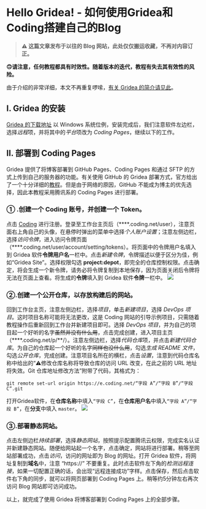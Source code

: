 # Hello Gridea! - 如何使用Gridea和Coding搭建自己的Blog


> **⚠️ 这篇文章发布于以往的 Blog 网站，此处仅仅搬运收藏，不再对内容订正。**

**🙃请注意，任何教程都具有时效性。随着版本的迭代，教程有失去其有效性的风险。**

由于介绍的非常详细，本文不再重复啰嗦，[有关 Gridea 的简介请见此](https://gitee.com/fehey/gridea)。

## Ⅰ.  Gridea 的安装

[Gridea 的下载地址](https://gridea.dev/#started)
以 Windows 系统位例，安装完成后，我们注意软件左边栏，选择*远程*项，并将其中的*平台*项改为 *Coding Pages*，继续以下的工作。

## Ⅱ. 部署到 Coding Pages

Gridea 提供了将博客部署到 GitHub Pages、Coding Pages 和通过 SFTP 的方式上传到自己的服务器的功能。有关使用 GitHub 的 Gridea 部署方式，官方给出了一个十分详细的[教程](https://gridea.dev/gridea-start/)。但是由于网络的原因，GitHub 不能成为博主的优先选择，因此本教程采用腾讯系的 Coding Pages 进行部署。

### ① .创建一个 Coding 账号，并创建一个 Token。
点击 [Coding](https://e.coding.net/register) 进行注册。登录至工作台主页后（\*\*\*\*.coding.net/user），注意页面右上角自己的头像，在悬停时弹出的菜单中选择*个人账户设置*；注意左侧边栏，选择*访问令牌*，进入访问令牌页面（\*\*\*\*.coding.net/user/account/setting/tokens）。将页面中的令牌用户名填入到 Gridea 软件**令牌用户名**一栏中。点击*新建令牌*，令牌描述以便于区分为佳，例如“Gridea Site”。选择权限勾选 **project:depot**，即完全的仓库控制权限。点击确定，将会生成一个新令牌，请务必将令牌复制到本地保存，因为页面关闭后令牌将无法在页面上查看。将生成的**令牌**填入到 Gridea 软件**令牌**一栏中。
![](https://s2.loli.net/2022/04/26/voHCpxsr5kM1dRV.png)

### ②.创建一个公开仓库，以存放构建后的网站。
回到工作台主页，注意左侧边栏，选择*项目*，单击*新建项目*，选择 *DevOps 项目*。这时项目名称可能将无法更改，这是 Coding 网站的引导示例项目，只需随着教程操作后重新回到工作台并新建项目即可。选择 *DevOps 项目*，并为自己的项目起一个好听的名字~~虽然并没有什么用~~，点击完成创建，进入项目主页（\*\*\*\*.coding.net/p/\*\*/）。注意左侧边栏，选择*代码仓库*项，并点击*新建代码仓库*。为自己的仓库起一个好听的名字~~同样也没什么用~~，勾选*生成 README 文件*，勾选*公开仓库*，完成创建。注意项目名所在的横栏，点击*设置*，注意到代码仓库名称中给出的“⚠️修改仓库名称将导致仓库的访问 URL 改变，在此之前的 URL 地址将失效。Git 仓库地址修改方法”附带了代码，其格式为：
```git
git remote set-url origin https://e.coding.net/“字段 A”/“字段 B”/“字段 C”.git
```
打开Gridea软件，在**仓库名称**中填入`“字段 C”`，在**仓库用户名**中填入`“字段 A”/“字段 B”`，在**分支**中填入 `master`。
![](https://s2.loli.net/2022/04/26/QBPvWtnrXoFfGRJ.png)

### ③.部署静态网站。
点击左侧边栏*持续部署*，选择*静态网站*，按照提示配置腾讯云权限，完成实名认证并新建静态网站。随便给网站起一个名字，点击确定，网站将进行部署。稍等至网站部署成功，点击*访问*，访问的网址即为 Blog 的网址。打开 Gridea 软件，将网址复制到**域名**中，注意 “https://” 不要重复。此时点击软件左下角的*检测远程连接*，如果一切配置正确的话，会出现“远程连接成功”字样。点击保存，然后点击软件右下角的同步，就可以将网页部署到 Coding Pages 上。稍等约5分钟左右再次访问 Blog 网站即可访问成功。

以上，就完成了使用 Gridea 将博客部署到 Coding Pages 上的全部步骤。
